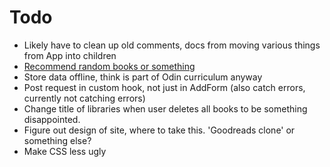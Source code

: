 # Todo

- Likely have to clean up old comments, docs from moving various things from App into children
- [Recommend random books or something](https://openlibrary.org/developers/api)
- Store data offline, think is part of Odin curriculum anyway
- Post request in custom hook, not just in AddForm (also catch errors, currently not catching errors)
- Change title of libraries when user deletes all books to be something disappointed.
- Figure out design of site, where to take this. 'Goodreads clone' or something else?
- Make CSS less ugly 